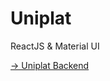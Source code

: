 # Uniplat 
ReactJS & Material UI

[-> Uniplat Backend ](https://github.com/abdussametkaci/uniplat-api)
